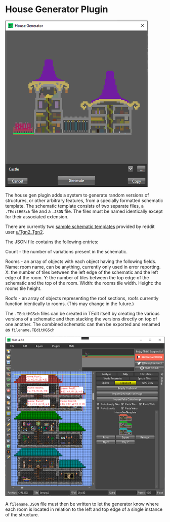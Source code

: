 # House Generator Plugin

![](../.gitbook/assets/house-gen%20%281%29.png)

The house gen plugin adds a system to generate random versions of structures, or other arbitrary features, from a specially formatted schematic template. The schematic template consists of two separate files, a `.TEditHGSch` file and a `.JSON` file. The files must be named identically except for their associated extension.

There are currently two [sample schematic templates](https://github.com/TEdit/Terraria-Map-Editor/tree/master/schematics) provided by reddit user [u/Tgn2\_Tgn2](https://www.reddit.com/user/Tgn2_Tgn2).

The JSON file contains the following entries:

Count - the number of variations present in the schematic.

Rooms - an array of objects with each object having the following fields. Name: room name, can be anything, currently only used in error reporting. X: the number of tiles between the left edge of the schematic and the left edge of the room. Y: the number of tiles between the top edge of the schematic and the top of the room. Width: the rooms tile width. Height: the rooms tile height.

Roofs - an array of objects representing the roof sections, roofs currently function identically to rooms. \(This may change in the future.\)

The `.TEditHGSch` files can be created in TEdit itself by creating the various versions of a schematic and then stacking the versions directly on top of one another. The combined schematic can then be exported and renamed as `filename.TEditHGSch`

![](../.gitbook/assets/house-gen-schematic.png)

A `filename.JSON` file must then be written to let the generator know where each room is located in relation to the left and top edge of a single instance of the structure.

